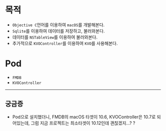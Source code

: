 
# 목적
* `Objective C`언어를 이용하여 `macOS`를 개발해본다.  
* `Sqlite`를 이용하여 데이터를 저장하고, 불러와본다. 
* 데이터를 `NSTableView`를 이용하여 불러와본다.
* 추가적으로 `KVOController`를 이용하여 `KVO`를 사용해본다. 

# Pod
* `FMDB`
* `KVOController`


------- 

## 궁금증
* Pod으로 설치했더니, FMDB의 macOS 타겟이 10.6, KVOController은 10.7로 되어있는데, 그럼 지금 프로젝트는 최소타겟이 10.12인데 괜찮겠지...? ?  
